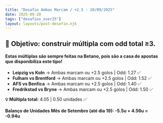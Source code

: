 ```yaml
---
title: "Desafio Ambas Marcam / +2.5 - 20/09/2025"
date: 2025-09-20
tags: ["desafios_over25"]
layout: layouts/post-desafio.njk
---
```


## 🎯 Objetivo: construir múltipla com odd total ≥3.  

#### Estas múltiplas são sempre feitas na Betano, pois são a casa de apostas que disponibiliza este tipo!

- **Leipzig vs Koln** → Ambas marcam ou +2.5 golos | Odd: 1.27 ✅
- **Fulham vs Brentford** → Ambas marcam ou +2.5 golos | Odd: 1.52 ✅
- **AFS vs Benfica** → Ambas marcam ou +2.5 golos | Odd: 1.40 ✅
- **Fredrikstad vs Bryne** → Ambas marcam ou +2.5 golos | Odd: 1.50 ✅

**💡 Múltipla total:** 4.05 | 0.50 unidades ✅

#### Balanço de Unidades Mês de Setembro (até dia 19): -5.5u + 4.56u = -0.94u